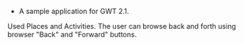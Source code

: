 - A sample application for GWT 2.1.

Used Places and Activities.
The user can browse back and forth using browser "Back" and "Forward" buttons.